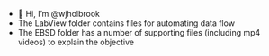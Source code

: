 - 👋 Hi, I’m @wjholbrook
- The LabView folder contains files for automating data flow
- The EBSD folder has a number of supporting files (including mp4 videos) to explain the objective

<!---
wjholbrook/wjholbrook is a ✨ special ✨ repository because its `README.md` (this file) appears on your GitHub profile.
You can click the Preview link to take a look at your changes.
--->
